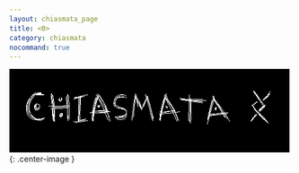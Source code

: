```yaml
---
layout: chiasmata_page
title: <Θ>
category: chiasmata
nocommand: true
---
```

![000](/chiasmata/images/etc/title.gif){: .center-image }